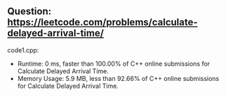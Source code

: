 ## Question: https://leetcode.com/problems/calculate-delayed-arrival-time/

code1.cpp:
* Runtime: 0 ms, faster than 100.00% of C++ online submissions for Calculate Delayed Arrival Time.
* Memory Usage: 5.9 MB, less than 92.66% of C++ online submissions for Calculate Delayed Arrival Time.